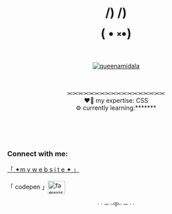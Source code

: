 
<h1 align="center">/) /)<br>
( • ༝•)<br>
</h1>




<p align="center"> <a href="https://twitter.com/queenamidala" target="blank"><img src="https://img.shields.io/twitter/follow/queenamidala?logo=twitter&style=for-the-badge" alt="queenamidala" /></a> </p><br>
<p align="center">⫘⫘⫘⫘⫘⫘⫘⫘⫘⫘⫘⫘⫘⫘⫘⫘⫘⫘<br>
❤️‍🔥 my expertise: CSS<br>
⚙️ currently learning:*******<br></p><br><br><br>



<h3 align="left">Connect with me:</h3>
<p align="left">
  <a href="https://fae.works">「 ✦m y   w e b s i t e ✦ 」</a><br><br>
「 codepen 」<a href="https://codepen.io/faeworks" target="blank"><img align="center" src="https://raw.githubusercontent.com/rahuldkjain/github-profile-readme-generator/master/src/images/icons/Social/codepen.svg" alt="faeworks" height="30" width="40" /></a></p>
<p align="center">
· · ─ ·𖥸· ─ · ·
</p>

